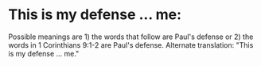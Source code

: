 # This is my defense ... me:

Possible meanings are 1) the words that follow are Paul's defense or 2) the words in 1 Corinthians 9:1-2 are Paul's defense. Alternate translation: "This is my defense ... me."

